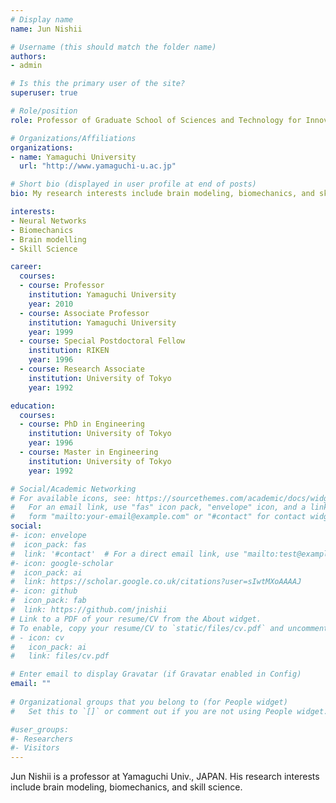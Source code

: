 ```yaml
---
# Display name
name: Jun Nishii

# Username (this should match the folder name)
authors:
- admin

# Is this the primary user of the site?
superuser: true

# Role/position
role: Professor of Graduate School of Sciences and Technology for Innovation

# Organizations/Affiliations
organizations:
- name: Yamaguchi University
  url: "http://www.yamaguchi-u.ac.jp"

# Short bio (displayed in user profile at end of posts)
bio: My research interests include brain modeling, biomechanics, and skill science.

interests:
- Neural Networks
- Biomechanics
- Brain modelling
- Skill Science

career:
  courses:
  - course: Professor
    institution: Yamaguchi University
    year: 2010
  - course: Associate Professor
    institution: Yamaguchi University
    year: 1999
  - course: Special Postdoctoral Fellow
    institution: RIKEN
    year: 1996
  - course: Research Associate
    institution: University of Tokyo
    year: 1992

education:
  courses:
  - course: PhD in Engineering
    institution: University of Tokyo
    year: 1996
  - course: Master in Engineering
    institution: University of Tokyo
    year: 1992

# Social/Academic Networking
# For available icons, see: https://sourcethemes.com/academic/docs/widgets/#icons
#   For an email link, use "fas" icon pack, "envelope" icon, and a link in the
#   form "mailto:your-email@example.com" or "#contact" for contact widget.
social:
#- icon: envelope
#  icon_pack: fas
#  link: '#contact'  # For a direct email link, use "mailto:test@example.org".
#- icon: google-scholar
#  icon_pack: ai
#  link: https://scholar.google.co.uk/citations?user=sIwtMXoAAAAJ
#- icon: github
#  icon_pack: fab
#  link: https://github.com/jnishii
# Link to a PDF of your resume/CV from the About widget.
# To enable, copy your resume/CV to `static/files/cv.pdf` and uncomment the lines below.  
# - icon: cv
#   icon_pack: ai
#   link: files/cv.pdf

# Enter email to display Gravatar (if Gravatar enabled in Config)
email: ""
  
# Organizational groups that you belong to (for People widget)
#   Set this to `[]` or comment out if you are not using People widget.  

#user_groups:
#- Researchers
#- Visitors
---
```


Jun Nishii is a professor at Yamaguchi Univ., JAPAN. 
His research interests include brain modeling, biomechanics, and skill science.


